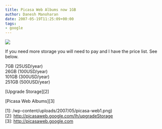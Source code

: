 ```yaml
---
title: Picasa Web Albums now 1GB
author: Danesh Manoharan
date: 2007-05-19T11:25:09+00:00
tags:
- google
---
```

![](/wp-content/uploads/2007/05/picasa-web1.png)

If you need more storage you will need to pay and I have the price list. See below.

7GB (25USD/year)  
26GB (100USD/year)  
101GB (300USD/year)  
251GB (500USD/year)

[Upgrade Storage][2]

[Picasa Web Albums][3]

[1]: /wp-content/uploads/2007/05/picasa-web1.png)  
[2]: http://picasaweb.google.com/lh/upgradeStorage  
[3]: http://picasaweb.google.com  
